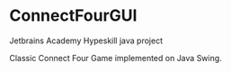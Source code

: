 # ConnectFourGUI
Jetbrains Academy Hypeskill java project

Classic Connect Four Game implemented on Java Swing.
